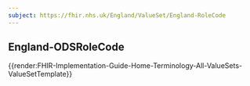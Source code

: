 ```yaml
---
subject: https://fhir.nhs.uk/England/ValueSet/England-RoleCode
---
```

## England-ODSRoleCode

{{render:FHIR-Implementation-Guide-Home-Terminology-All-ValueSets-ValueSetTemplate}}
